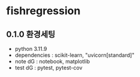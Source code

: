 # fishregression

## 0.1.0 환경세팅
- python 3.11.9
- dependencies : scikit-learn, "uvicorn[standard]"
- note dG : notebook, matplotlib
- test dG : pytest, pytest-cov
